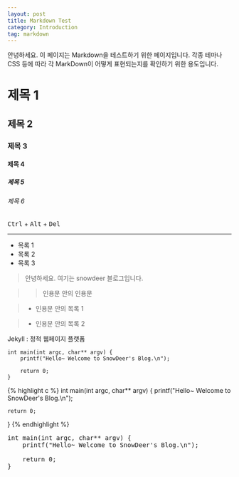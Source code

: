 ```yaml
---
layout: post
title: Markdown Test
category: Introduction
tag: markdown
---
```


안녕하세요. 이 페이지는 Markdown을 테스트하기 위한 페이지입니다.
각종 테마나 CSS 등에 따라 각 MarkDown이 어떻게 표현되는지를 확인하기 위한 용도입니다.


# 제목 1

## 제목 2

### 제목 3

#### 제목 4

##### 제목 5

###### 제목 6


<kbd>Ctrl</kbd> + <kbd>Alt</kbd> + <kbd>Del</kbd>


---


* 목록 1
* 목록 2
* 목록 3


> 안녕하세요. 여기는 snowdeer 블로그입니다.

> > 인용문 안의 인용문

> * 인용문 안의 목록 1

> * 인용문 안의 목록 2


Jekyll
: 정적 웹페이지 플랫폼


~~~
int main(int argc, char** argv) {
    printf("Hello~ Welcome to SnowDeer's Blog.\n");
  
    return 0;
}
~~~


{% highlight c %}
int main(int argc, char** argv) {
    printf("Hello~ Welcome to SnowDeer's Blog.\n");
  
    return 0;
}
{% endhighlight %}


<pre class="prettyprint">
int main(int argc, char** argv) {
    printf("Hello~ Welcome to SnowDeer's Blog.\n");
  
    return 0;
}
</pre>
